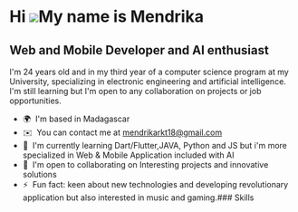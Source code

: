 Hi ![](https://user-images.githubusercontent.com/18350557/176309783-0785949b-9127-417c-8b55-ab5a4333674e.gif)My name is Mendrika
================================================================================================================================

Web and Mobile Developer and AI enthusiast
-------------------------------

I'm 24 years old and in my third year of a computer science program at my University, specializing in electronic engineering and artificial intelligence. I'm still learning but I'm open to any collaboration on projects or job opportunities.

*   🌍  I'm based in Madagascar
*   ✉️  You can contact me at [mendrikarkt18@gmail.com](mailto:mendrikarkt18@gmail.com)
*   🧠  I'm currently learning Dart/Flutter,JAVA, Python and JS but i'm more specialized in Web & Mobile Application included with AI
*   🤝  I'm open to collaborating on Interesting projects and innovative solutions
*   ⚡  Fun fact: keen about new technologies and developing revolutionary application but also interested in music and gaming.### Skills 

